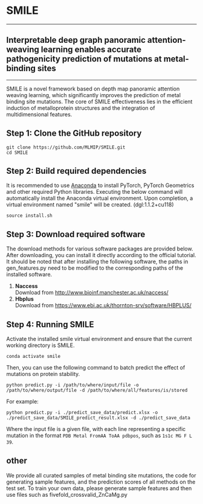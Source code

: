 # SMILE
***
## Interpretable deep graph panoramic attention-weaving learning enables accurate pathogenicity prediction of mutations at metal-binding sites
***

SMILE is a novel framework based on depth map panoramic attention weaving learning, which significantly improves the prediction of metal binding site mutations. The core of SMILE effectiveness lies in the efficient induction of metalloprotein structures and the integration of multidimensional features.

## Step 1: Clone the GitHub repository

```commandline
git clone https://github.com/MLMIP/SMILE.git
cd SMILE
```

## Step 2: Build required dependencies
It is recommended to use [Anaconda](https://www.anaconda.com/download#downloads) to install PyTorch, PyTorch Geometrics 
and other required Python libraries. Executing the below command will automatically install the Anaconda virtual 
environment. Upon completion, a virtual environment named "smile" will be created. (dgl:1.1.2+cu118)
```commandline
source install.sh
```

## Step 3: Download required software
The download methods for various software packages are provided below. After downloading, you can install it directly 
according to the official tutorial. It should be noted that after installing the following software, the paths in 
gen_features.py need to be modified to the corresponding paths of the installed software.

1. **Naccess**\
Download from http://www.bioinf.manchester.ac.uk/naccess/
2. **Hbplus**\
Download from https://www.ebi.ac.uk/thornton-srv/software/HBPLUS/


## Step 4: Running SMILE
Activate the installed smile virtual environment and ensure that the current working directory is SMILE.
```commandline
conda activate smile
```
Then, you can use the following command to batch predict the effect of mutations on protein stability.
```commandline
python predict.py -i /path/to/where/input/file -o /path/to/where/output/file -d /path/to/where/all/features/is/stored
```
For example:
```commandline
python predict.py -i ./predict_save_data/predict.xlsx -o ./predict_save_data/SMILE_predict_result.xlsx -d ./predict_save_data
```
Where the input file is a given file, with each line representing a specific mutation in the format 
`PDB Metal FromAA ToAA pdbpos`, such as `1s1c MG F L 39`.

## other
We provide all curated samples of metal binding site mutations, the code for generating sample features, and the prediction scores of all methods on the test set. To train your own data, please generate sample features and then use files such as fivefold_crossvalid_ZnCaMg.py
